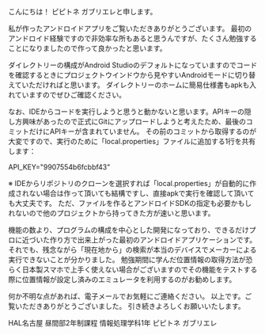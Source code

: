 こんにちは！
ピピトネ ガブリエレと申します。

私が作ったアンドロイドアプリをご覧いただきありがとうございます。
最初のアンドロイド経験ですので非効率な所もあると思うんですが、たくさん勉強することになりましたので作って良かったと思います。

ダイレクトリーの構成がAndroid Studioのデフォルトになっていますのでコードを確認するときにプロジェクトウインドウから見やすいAndroidモードに切り替えていただければと思います。
ダイレクトリーのホームに簡易仕様書もapkも入れていますのでぜひご確認ください。

なお、IDEからコードを実行しようと思うと動かないと思います。APIキーの隠し方興味があったので正式にGitにアップロードしようと考えたため、最後のコミットだけにAPIキーが含まれていません。
その前のコミットから取得するのが大変ですので、実行のために「local.properties」ファイルに追加する1行を共有します：

API_KEY="9907554b6fcbbf43"

※ IDEからリポジトリのクローンを選択すれば「local.properties」が自動的に作成されない場合は作って頂いても結構ですし、直接apkで実行を確認して頂いても大丈夫です。
   ただ、ファイルを作るとアンドロイドSDKの指定も必要かもしれないので他のプロジェクトから持ってきた方が速いと思います。

機能の数より、プログラムの構成を中心とした開発になっており、できるだけプロに近づいた作り方で出来上がった最初のアンドロイドアプリケーションです。
それでも、残念ながら「現在地から」の検索が本当のデバイスでメーカーによる実行できないことが分かりました。
勉強期間に学んだ位置情報の取得方法が恐らく日本製スマホで上手く使えない場合がございますのでその機能をテストする際に位置情報が設定し済みのエミュレータを利用するのがお勧めします。

何か不明な点があれば、電子メールでお気軽にご連絡ください。
以上です。ご覧いただきありがとうございました。
引き続きよろしくお願いいたします。

HAL名古屋 昼間部2年制課程 情報処理学科1年
ピピトネ ガブリエレ
